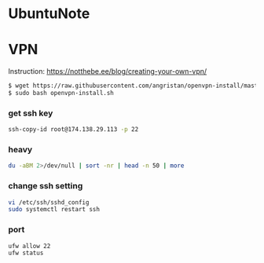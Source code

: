 # UbuntuNote

# VPN 
Instruction: https://notthebe.ee/blog/creating-your-own-vpn/
```bash
$ wget https://raw.githubusercontent.com/angristan/openvpn-install/master/openvpn-install.sh
$ sudo bash openvpn-install.sh
```


### get ssh key
```bash
ssh-copy-id root@174.138.29.113 -p 22
```

### heavy
```bash
du -aBM 2>/dev/null | sort -nr | head -n 50 | more
```

### change ssh setting
```bash
vi /etc/ssh/sshd_config
sudo systemctl restart ssh
```

### port
```bash
ufw allow 22
ufw status
```
